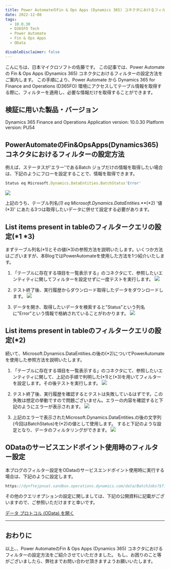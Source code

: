 ```yaml
---
title: Power AutomateのFin & Ops Apps (Dynamics 365) コネクタにおけるフィルターの設定方法
date: 2022-12-08
tags:
  - 10.0.30
  - D365FO Tech
  - Power Automate
  - Fin & Ops Apps
  - OData

disableDisclaimer: false
---
```


こんにちは、日本マイクロソフトの佐藤です。
この記事では、Power Automate の Fin & Ops Apps (Dynamics 365) コネクタにおけるフィルターの設定方法をご案内します。
この手順により、Power Automate から Dynamics 365 for Finance and Operations (D365FO) 環境にアクセスしてテーブル情報を取得する際に、フィルターを適用し、必要な情報だけを取得することができます。  

<!-- more -->
## 検証に用いた製品・バージョン
Dynamics 365 Finance and Operations
Application version: 10.0.30
Platform version: PU54

## PowerAutomateのFin&OpsApps(Dynamics365)コネクタにおけるフィルターの設定方法

例えば、ステータスが'エラー'であるBatch ジョブだけの情報を取得したい場合は、下記のようにフローを設定することで、情報を取得できます。

```javascript
Status eq Microsoft.Dynamics.DataEntities.BatchStatus'Error'
```
![](./how-to-PowerAutomate/Automate1.png)

上記のうち、テーブル列名(*1) eq Microsoft.Dynamics.DataEntities.***(*2) '値(*3)'
にあたる3つは取得したいデータに併せて設定する必要があります。

## List items present in tableのフィルタークエリの設定(*1 *3)
まずテーブル列名(*1)とその値(*3)の参照方法を説明いたします。いくつか方法はございますが、本BlogではPowerAutomateを使用した方法を1つ紹介いたします。

1. 「テーブルに存在する項目を一覧表示する」のコネクタにて、参照したいエンティティに関してフィルターを設定せずに一度テストを実行します。
![](./how-to-PowerAutomate/Automate2.png)

2. テスト終了後、実行履歴からダウンロード取得したデータをダウンロードします。
![](./how-to-PowerAutomate/Automate3.png)

3. データを開き、取得したいデータを検索すると"Status"という列名に"Error"という情報で格納されていることがわかります。
![](./how-to-PowerAutomate/Automate4.png)

## List items present in tableのフィルタークエリの設定(*2)
続いて、Microsoft.Dynamics.DataEntities.の後の(*2)についてPowerAutomateを使用した参照方法を説明いたします。

1. 「テーブルに存在する項目を一覧表示する」のコネクタにて、参照したいエンティティに関して、上記の手順で判明した(*1)と(*3)を用いてフィルターを設定します。その後テストを実行します。
![](./how-to-PowerAutomate/Automate5.png)

2. テスト終了後、実行履歴を確認するとテストは失敗しているはずです。この失敗は想定の挙動ですので問題ございません。エラーの内容を確認すると下記のようにエラーが表示されます。
![](./how-to-PowerAutomate/Automate6.png)

3. 上記のエラーで表示されたMicrosoft.Dynamics.DataEntities.の後の文字列(今回はBatchStatus)を(*2)の値として使用します。
すると下記のような設定となり、データのフィルタリングができます。
![](./how-to-PowerAutomate/Automate1.png)

## ODataのサービスエンドポイント使用時のフィルター設定
本ブログのフィルター設定をODataのサービスエンドポイント使用時に実行する場合は、下記のように設定します。

```javascript
https://dynftejpnuat.sandbox.operations.dynamics.com/data/BatchJobs?$filter=Status eq Microsoft.Dynamics.DataEntities.BatchStatus'Error'
```
その他のクエリオプションの設定に関しましては、下記の公開資料に記載がございますので、ご参照いただけますと幸いです。

[データ プロトコル (OData) を開く](https://learn.microsoft.com/ja-jp/dynamics365/fin-ops-core/dev-itpro/data-entities/odata)

---
## おわりに  

以上、、Power AutomateのFin & Ops Apps (Dynamics 365) コネクタにおけるフィルターの設定方法をご紹介させていただきました。
もし、お困りのこと等がございましたら、弊社までお問い合わせ頂きますようお願いいたします。  
